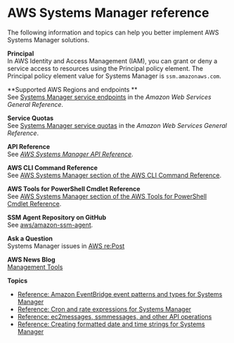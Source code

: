 # AWS Systems Manager reference<a name="reference"></a>

The following information and topics can help you better implement AWS Systems Manager solutions\.

**Principal**  
In AWS Identity and Access Management \(IAM\), you can grant or deny a service access to resources using the Principal policy element\. The Principal policy element value for Systems Manager is `ssm.amazonaws.com`\.

 **Supported AWS Regions and endpoints **  
See [Systems Manager service endpoints](https://docs.aws.amazon.com/general/latest/gr/ssm.html#ssm_region) in the *Amazon Web Services General Reference*\.

 **Service Quotas**  
See [Systems Manager service quotas](https://docs.aws.amazon.com/general/latest/gr/ssm.html#limits_ssm) in the *Amazon Web Services General Reference*\.

 **API Reference**  
See *[AWS Systems Manager API Reference](https://docs.aws.amazon.com/systems-manager/latest/APIReference/)*\.

 **AWS CLI Command Reference**  
See [AWS Systems Manager section of the AWS CLI Command Reference](https://docs.aws.amazon.com/cli/latest/reference/ssm/index.html)\.

 **AWS Tools for PowerShell Cmdlet Reference**  
See [AWS Systems Manager section of the AWS Tools for PowerShell Cmdlet Reference](https://docs.aws.amazon.com/powershell/latest/reference/items/AWS_Systems_Manager_cmdlets.html)\.

 **SSM Agent Repository on GitHub**  
See [aws/amazon\-ssm\-agent](https://github.com/aws/amazon-ssm-agent)\.

 **Ask a Question**  
Systems Manager issues in [AWS re:Post](https://repost.aws/tags/TA-UbbRGVYRWCDaCvae6itYg/aws-systems-manager)

 **AWS News Blog**  
[Management Tools](http://aws.amazon.com/blogs/mt/)

**Topics**
+ [Reference: Amazon EventBridge event patterns and types for Systems Manager](reference-eventbridge-events.md)
+ [Reference: Cron and rate expressions for Systems Manager](reference-cron-and-rate-expressions.md)
+ [Reference: ec2messages, ssmmessages, and other API operations](systems-manager-setting-up-messageAPIs.md)
+ [Reference: Creating formatted date and time strings for Systems Manager](systems-manager-datetime-strings.md)